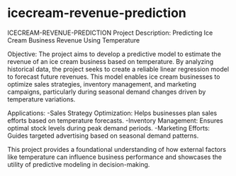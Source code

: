 # icecream-revenue-prediction
ICECREAM-REVENUE-PREDICTION
Project Description: Predicting Ice Cream Business Revenue Using Temperature

Objective: The project aims to develop a predictive model to estimate the revenue of an ice cream business based on temperature. By analyzing historical data, the project seeks to create a reliable linear regression model to forecast future revenues. This model enables ice cream businesses to optimize sales strategies, inventory management, and marketing campaigns, particularly during seasonal demand changes driven by temperature variations.

Applications: -Sales Strategy Optimization: Helps businesses plan sales efforts based on temperature forecasts. -Inventory Management: Ensures optimal stock levels during peak demand periods. -Marketing Efforts: Guides targeted advertising based on seasonal demand patterns.

This project provides a foundational understanding of how external factors like temperature can influence business performance and showcases the utility of predictive modeling in decision-making.
